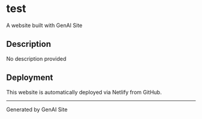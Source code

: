 # test

A website built with GenAI Site

## Description
No description provided

## Deployment
This website is automatically deployed via Netlify from GitHub.

---
Generated by GenAI Site
